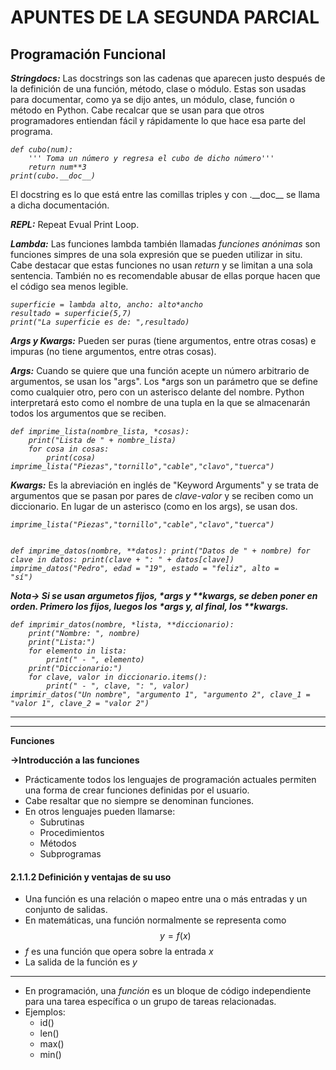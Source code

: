 # APUNTES DE LA SEGUNDA PARCIAL
## Programación Funcional 
<p><em><strong>Stringdocs:</strong></em> Las docstrings son las cadenas que aparecen justo después de la definición de una 
función, método, clase o módulo. Estas son usadas para documentar, como ya se dijo antes, un módulo, clase, 
función o método en Python. Cabe recalcar que se usan para que otros programadores entiendan fácil y rápidamente lo que hace esa parte del programa.</p>   
<p><em><code>def cubo(num):
    ''' Toma un número y regresa el cubo de dicho número'''
    return num**3
print(cubo.__doc__)</code></em>
<p>El docstring es lo que está entre las comillas triples y con .__doc__ se llama a dicha documentación.</p>
<p><em><strong>REPL:</strong></em> Repeat Evual Print Loop. </p>    
<p><em><strong>Lambda:</strong></em> Las funciones lambda también llamadas <em>funciones anónimas</em> son funciones simpres 
de una sola expresión que se pueden utilizar in situ. Cabe destacar que estas funciones no usan <em>return</em> y se limitan 
a una sola sentencia. También no es recomendable abusar de ellas porque hacen que el código sea menos legible.</p>  
<p><em><code>superficie = lambda alto, ancho: alto*ancho 
resultado = superficie(5,7)
print("La superficie es de: ",resultado)</code></em>
<p><em><strong>Args y Kwargs:</strong></em> Pueden ser puras (tiene argumentos, entre otras cosas) e impuras (no tiene argumentos, entre otras cosas).</p>  
<p><em><strong>Args:</strong></em> Cuando se quiere que una función acepte un número arbitrario de argumentos, se usan los "args".
Los *args son un parámetro que se define como cualquier otro, pero con un asterisco delante del nombre. Python interpretará esto 
como el nombre de una tupla en la que se almacenarán todos los argumentos que se reciben.</p> 
<p><em><code>def imprime_lista(nombre_lista, *cosas):
    print("Lista de " + nombre_lista)
    for cosa in cosas:
        print(cosa)
imprime_lista("Piezas","tornillo","cable","clavo","tuerca")</code></em></p>
<p><em><strong>Kwargs:</strong></em> Es la abreviación en inglés de "Keyword Arguments" y se trata de argumentos que se pasan 
por pares de <em>clave-valor</em> y se reciben como un diccionario. En lugar de un asterisco (como en los args), se usan dos.</p> 
<p><em><code>imprime_lista("Piezas","tornillo","cable","clavo","tuerca")

def imprime_datos(nombre, **datos):
    print("Datos de " + nombre)
    for clave in datos:
        print(clave + ": " + datos[clave])
imprime_datos("Pedro", edad = "19", estado = "feliz", alto = "sí")</code></em></p>  
<p><em><strong>Nota-> Si se usan argumetos fijos, *args y **kwargs, se deben poner en orden. Primero los fijos, luegos 
los *args y, al final, los **kwargs.</strong></em></p>  
<p><em><code>def imprimir_datos(nombre, *lista, **diccionario):
    print("Nombre: ", nombre)
    print("Lista:")
    for elemento in lista:
        print(" - ", elemento)
    print("Diccionario:")
    for clave, valor in diccionario.items():
        print(" - ", clave, ": ", valor)    
imprimir_datos("Un nombre", "argumento 1", "argumento 2", clave_1 = "valor 1", clave_2 = "valor 2")</code></em></p>
<hr>
<hr>
<p><strong>Funciones</strong></p>
<p><strong>->Introducción a las funciones</strong></p>

* Prácticamente todos los lenguajes de programación actuales permiten una forma de crear funciones definidas por el usuario.
* Cabe resaltar que no siempre se denominan funciones.
* En otros lenguajes pueden llamarse:
  * Subrutinas
  * Procedimientos
  * Métodos
  * Subprogramas

#### 2.1.1.2 Definición y ventajas de su uso

* Una función es una relación o mapeo entre una o más entradas y un conjunto de salidas.
* En matemáticas, una función normalmente se representa como $$ y = f(x)$$
* *f* es una función que opera sobre la entrada *x*
* La salida de la función es *y*

<hr>

* En programación, una <em>función</em> es un bloque de código independiente para una tarea específica o un grupo de tareas relacionadas.
* Ejemplos:
  * id()
  * len()
  * max()
  * min()
